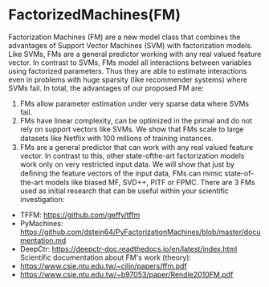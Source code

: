 # FactorizedMachines(FM)
Factorization Machines (FM) are a new model class that combines the advantages of Support Vector Machines (SVM) with factorization models. Like SVMs, FMs are a general predictor working with any real valued feature vector. In contrast to SVMs, FMs model all interactions between variables using factorized parameters. Thus they are able to estimate interactions even in problems with huge sparsity (like recommender systems) where SVMs fail. 
In total, the advantages of our proposed FM are: 
1) FMs allow parameter estimation under very sparse data where SVMs fail. 
2) FMs have linear complexity, can be optimized in the primal and do not rely on support vectors like SVMs. We show that FMs scale to large datasets like Netﬂix with 100 millions of training instances. 
3) FMs are a general predictor that can work with any real valued feature vector. In contrast to this, other state-ofthe-art factorization models work only on very restricted input data. We will show that just by deﬁning the feature vectors of the input data, FMs can mimic state-of-the-art models like biased MF, SVD++, PITF or FPMC.
There are 3 FMs used as initial research that can be useful within your scientific investigation:
- TFFM: https://github.com/geffy/tffm
- PyMachines: https://github.com/dstein64/PyFactorizationMachines/blob/master/documentation.md
- DeepCtr: https://deepctr-doc.readthedocs.io/en/latest/index.html
Scientific documentation about FM's work (theory):
- https://www.csie.ntu.edu.tw/~cjlin/papers/ffm.pdf
- https://www.csie.ntu.edu.tw/~b97053/paper/Rendle2010FM.pdf
